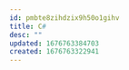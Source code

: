 ```yaml
---
id: pmbte8zihdzix9h50o1gihv
title: C#
desc: ""
updated: 1676763384703
created: 1676763322941
---
```

